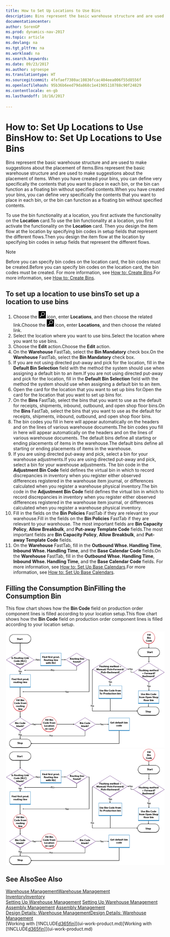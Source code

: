 ```yaml
---
title: How to Set Up Locations to Use Bins
description: Bins represent the basic warehouse structure and are used to make suggestions about the placement of items. When you have created your bins, you can define very specifically the contents that you want to place in each bin, or the bin can function as a floating bin without specified contents.
documentationcenter: 
author: SorenGP
ms.prod: dynamics-nav-2017
ms.topic: article
ms.devlang: na
ms.tgt_pltfrm: na
ms.workload: na
ms.search.keywords: 
ms.date: 09/23/2017
ms.author: sgroespe
ms.translationtype: HT
ms.sourcegitcommit: 4fefaef7380ac10836fcac404eea006f55d8556f
ms.openlocfilehash: 95b36b6eed79da868c1e41905110788c90f24829
ms.contentlocale: en-gb
ms.lasthandoff: 10/16/2017

---
```

# <a name="how-to-set-up-locations-to-use-bins"></a><span data-ttu-id="ff5dc-104">How to: Set Up Locations to Use Bins</span><span class="sxs-lookup"><span data-stu-id="ff5dc-104">How to: Set Up Locations to Use Bins</span></span>
<span data-ttu-id="ff5dc-105">Bins represent the basic warehouse structure and are used to make suggestions about the placement of items.</span><span class="sxs-lookup"><span data-stu-id="ff5dc-105">Bins represent the basic warehouse structure and are used to make suggestions about the placement of items.</span></span> <span data-ttu-id="ff5dc-106">When you have created your bins, you can define very specifically the contents that you want to place in each bin, or the bin can function as a floating bin without specified contents.</span><span class="sxs-lookup"><span data-stu-id="ff5dc-106">When you have created your bins, you can define very specifically the contents that you want to place in each bin, or the bin can function as a floating bin without specified contents.</span></span>  

<span data-ttu-id="ff5dc-107">To use the bin functionality at a location, you first activate the functionality on the **Location** card.</span><span class="sxs-lookup"><span data-stu-id="ff5dc-107">To use the bin functionality at a location, you first activate the functionality on the **Location** card.</span></span> <span data-ttu-id="ff5dc-108">Then you design the item flow at the location by specifying bin codes in setup fields that represent the different flows.</span><span class="sxs-lookup"><span data-stu-id="ff5dc-108">Then you design the item flow at the location by specifying bin codes in setup fields that represent the different flows.</span></span>  

> [!NOTE]  
>  <span data-ttu-id="ff5dc-109">Before you can specify bin codes on the location card, the bin codes must be created.</span><span class="sxs-lookup"><span data-stu-id="ff5dc-109">Before you can specify bin codes on the location card, the bin codes must be created.</span></span> <span data-ttu-id="ff5dc-110">For more information, see [How to: Create Bins](warehouse-how-to-create-individual-bins.md).</span><span class="sxs-lookup"><span data-stu-id="ff5dc-110">For more information, see [How to: Create Bins](warehouse-how-to-create-individual-bins.md).</span></span>  

## <a name="to-set-up-a-location-to-use-bins"></a><span data-ttu-id="ff5dc-111">To set up a location to use bins</span><span class="sxs-lookup"><span data-stu-id="ff5dc-111">To set up a location to use bins</span></span>  
1.  <span data-ttu-id="ff5dc-112">Choose the ![Search for Page or Report](media/ui-search/search_small.png "Search for Page or Report icon") icon, enter **Locations**, and then choose the related link.</span><span class="sxs-lookup"><span data-stu-id="ff5dc-112">Choose the ![Search for Page or Report](media/ui-search/search_small.png "Search for Page or Report icon") icon, enter **Locations**, and then choose the related link.</span></span>  
2.  <span data-ttu-id="ff5dc-113">Select the location where you want to use bins.</span><span class="sxs-lookup"><span data-stu-id="ff5dc-113">Select the location where you want to use bins.</span></span>  
3.  <span data-ttu-id="ff5dc-114">Choose the **Edit** action.</span><span class="sxs-lookup"><span data-stu-id="ff5dc-114">Choose the **Edit** action.</span></span>  
4.  <span data-ttu-id="ff5dc-115">On the **Warehouse** FastTab, select the **Bin Mandatory** check box.</span><span class="sxs-lookup"><span data-stu-id="ff5dc-115">On the **Warehouse** FastTab, select the **Bin Mandatory** check box.</span></span>  
5.  <span data-ttu-id="ff5dc-116">If you are not using directed put-away and pick for the location, fill in the **Default Bin Selection** field with the method the system should use when assigning a default bin to an item.</span><span class="sxs-lookup"><span data-stu-id="ff5dc-116">If you are not using directed put-away and pick for the location, fill in the **Default Bin Selection** field with the method the system should use when assigning a default bin to an item.</span></span>  
6.  <span data-ttu-id="ff5dc-117">Open the card for the location that you want to set up bins for.</span><span class="sxs-lookup"><span data-stu-id="ff5dc-117">Open the card for the location that you want to set up bins for.</span></span>
7.  <span data-ttu-id="ff5dc-118">On the **Bins** FastTab, select the bins that you want to use as the default for receipts, shipments, inbound, outbound, and open shop floor bins.</span><span class="sxs-lookup"><span data-stu-id="ff5dc-118">On the **Bins** FastTab, select the bins that you want to use as the default for receipts, shipments, inbound, outbound, and open shop floor bins.</span></span>  
8.  <span data-ttu-id="ff5dc-119">The bin codes you fill in here will appear automatically on the headers and on the lines of various warehouse documents.</span><span class="sxs-lookup"><span data-stu-id="ff5dc-119">The bin codes you fill in here will appear automatically on the headers and on the lines of various warehouse documents.</span></span> <span data-ttu-id="ff5dc-120">The default bins define all starting or ending placements of items in the warehouse.</span><span class="sxs-lookup"><span data-stu-id="ff5dc-120">The default bins define all starting or ending placements of items in the warehouse.</span></span>  
9.  <span data-ttu-id="ff5dc-121">If you are using directed put-away and pick, select a bin for your warehouse adjustments.</span><span class="sxs-lookup"><span data-stu-id="ff5dc-121">If you are using directed put-away and pick, select a bin for your warehouse adjustments.</span></span> <span data-ttu-id="ff5dc-122">The bin code in the **Adjustment Bin Code** field defines the virtual bin in which to record discrepancies in inventory when you register either observed differences registered in the warehouse item journal, or differences calculated when you register a warehouse physical inventory.</span><span class="sxs-lookup"><span data-stu-id="ff5dc-122">The bin code in the **Adjustment Bin Code** field defines the virtual bin in which to record discrepancies in inventory when you register either observed differences registered in the warehouse item journal, or differences calculated when you register a warehouse physical inventory.</span></span>  
10. <span data-ttu-id="ff5dc-123">Fill in the fields on the **Bin Policies** FastTab if they are relevant to your warehouse.</span><span class="sxs-lookup"><span data-stu-id="ff5dc-123">Fill in the fields on the **Bin Policies** FastTab if they are relevant to your warehouse.</span></span> <span data-ttu-id="ff5dc-124">The most important fields are **Bin Capacity Policy**, **Allow Breakbulk**, and **Put-away Template Code** fields.</span><span class="sxs-lookup"><span data-stu-id="ff5dc-124">The most important fields are **Bin Capacity Policy**, **Allow Breakbulk**, and **Put-away Template Code** fields.</span></span>  
11. <span data-ttu-id="ff5dc-125">On the **Warehouse** FastTab, fill in the **Outbound Whse. Handling Time**, **Inbound Whse. Handling Time**, and the **Base Calendar Code** fields.</span><span class="sxs-lookup"><span data-stu-id="ff5dc-125">On the **Warehouse** FastTab, fill in the **Outbound Whse. Handling Time**, **Inbound Whse. Handling Time**, and the **Base Calendar Code** fields.</span></span> <span data-ttu-id="ff5dc-126">For more information, see [How to: Set Up Base Calendars](across-how-to-assign-base-calendars.md).</span><span class="sxs-lookup"><span data-stu-id="ff5dc-126">For more information, see [How to: Set Up Base Calendars](across-how-to-assign-base-calendars.md).</span></span>

## <a name="filling-the-consumption-bin"></a><span data-ttu-id="ff5dc-127">Filling the Consumption Bin</span><span class="sxs-lookup"><span data-stu-id="ff5dc-127">Filling the Consumption Bin</span></span>
<span data-ttu-id="ff5dc-128">This flow chart shows how the **Bin Code** field on production order component lines is filled according to your location setup.</span><span class="sxs-lookup"><span data-stu-id="ff5dc-128">This flow chart shows how the **Bin Code** field on production order component lines is filled according to your location setup.</span></span>

<span data-ttu-id="ff5dc-129">![Bin flow chart](media/binflow.png "BinFlow")</span><span class="sxs-lookup"><span data-stu-id="ff5dc-129">![Bin flow chart](media/binflow.png "BinFlow")</span></span>  

## <a name="see-also"></a><span data-ttu-id="ff5dc-130">See Also</span><span class="sxs-lookup"><span data-stu-id="ff5dc-130">See Also</span></span>
[<span data-ttu-id="ff5dc-131">Warehouse Management</span><span class="sxs-lookup"><span data-stu-id="ff5dc-131">Warehouse Management</span></span>](warehouse-manage-warehouse.md)  
[<span data-ttu-id="ff5dc-132">Inventory</span><span class="sxs-lookup"><span data-stu-id="ff5dc-132">Inventory</span></span>](inventory-manage-inventory.md)  
<span data-ttu-id="ff5dc-133">[Setting Up Warehouse Management](warehouse-setup-warehouse.md)   </span><span class="sxs-lookup"><span data-stu-id="ff5dc-133">[Setting Up Warehouse Management](warehouse-setup-warehouse.md)   </span></span>  
<span data-ttu-id="ff5dc-134">[Assembly Management](assembly-assemble-items.md)  </span><span class="sxs-lookup"><span data-stu-id="ff5dc-134">[Assembly Management](assembly-assemble-items.md)  </span></span>  
[<span data-ttu-id="ff5dc-135">Design Details: Warehouse Management</span><span class="sxs-lookup"><span data-stu-id="ff5dc-135">Design Details: Warehouse Management</span></span>](design-details-warehouse-management.md)  
<span data-ttu-id="ff5dc-136">[Working with [!INCLUDE[d365fin](includes/d365fin_md.md)]](ui-work-product.md)</span><span class="sxs-lookup"><span data-stu-id="ff5dc-136">[Working with [!INCLUDE[d365fin](includes/d365fin_md.md)]](ui-work-product.md)</span></span>

